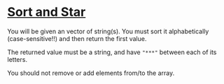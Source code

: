 # [Sort and Star](https://www.codewars.com/kata/sort-and-star "https://www.codewars.com/kata/57cfdf34902f6ba3d300001e")

You will be given an vector of string(s). You must sort it alphabetically (case-sensitive!!) and then return the first value.

The returned value must be a string, and have `"***"` between each of its letters.

You should not remove or add elements from/to the array.